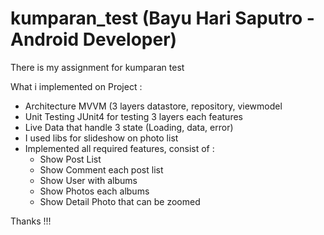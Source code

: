 # kumparan_test (Bayu Hari Saputro - Android Developer)

There is my assignment for kumparan test

What i implemented on Project :
* Architecture MVVM (3 layers datastore, repository, viewmodel
* Unit Testing JUnit4 for testing 3 layers each features
* Live Data that handle 3 state (Loading, data, error)
* I used libs for slideshow on photo list
* Implemented all required features, consist of :
  - Show Post List
  - Show Comment each post list
  - Show User with albums
  - Show Photos each albums
  - Show Detail Photo that can be zoomed

Thanks !!!
